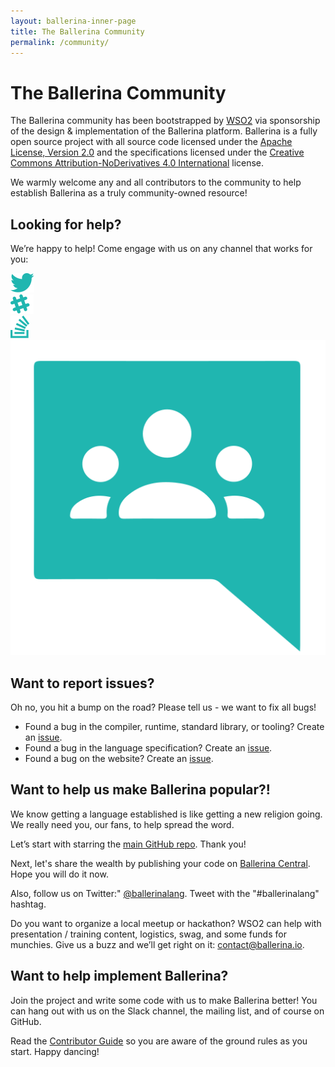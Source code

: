 ```yaml
---
layout: ballerina-inner-page
title: The Ballerina Community
permalink: /community/
---
```


# The Ballerina Community

The Ballerina community has been bootstrapped by <a href="https://wso2.com">WSO2</a> via sponsorship of the design & implementation of the Ballerina platform. Ballerina is a fully open source project with all source code licensed under the <a href="https://www.apache.org/licenses/LICENSE-2.0">Apache License, Version 2.0</a> and the specifications licensed under the <a href="https://creativecommons.org/licenses/by-nd/4.0">Creative Commons Attribution-NoDerivatives 4.0 International</a> license.

We warmly welcome any and all contributors to the community to help establish Ballerina as a truly community-owned resource!

## Looking for help?

We’re happy to help! Come engage with us on any channel that works for you:

<div class="col-sm-12 col-md-12 cBallerinaLearnWrapper cGrayWrapper cCommunityLinks">
  <div class="col-sm-12 col-md-3 cBoxContainer cCommunityIconsContainer">
      <div class="cBallerina-Box">
      <a class="cCommunityIcons" href="https://twitter.com/ballerinalang"><img src="/img/twitter.svg"></a>
      </div>
   </div>
   <div class="col-sm-12 col-md-3 cBoxContainer cCommunityIconsContainer">
      <div class="cBallerina-Box">
      <a class="cCommunityIcons" href="/community/slack"><img src="/img/slack.svg"></a>
      </div>
   </div>
      <div class="col-sm-12 col-md-3 cBoxContainer cCommunityIconsContainer">
      <div class="cBallerina-Box">
      <a class="cCommunityIcons" href="https://stackoverflow.com/questions/tagged/ballerina"><img src="/img/stackoverflow.svg"></a>
      </div>
   </div>
   <div class="col-sm-12 col-md-3 cBoxContainer cCommunityIconsContainer">
      <div class="cBallerina-Box">
      <a class="cCommunityIcons" href="https://groups.google.com/forum/#!forum/ballerina-dev"><img src="/img/google-groups.svg"></a>
      </div>
   </div>
</div>

<!-- ## Want to be kept up-to-date?

We run an announcement-only, no-marketing-spam mailing list that we will use to inform you of new releases and similar relevant information. If you’d like to join please submit the form below: 

(GDPR compliant mandatory consent click included!)

<form class="cFormContainerOS">
<label class="subscribeForm" id="subscribeFormLabelOS">Email Address</label>
<input class="cTextfieldstyle" maxlength="90" value="" id="emailUserOS" name="email" placeholder="I consent to join the email list" title="Email" type="text">
</form> -->

## Want to report issues? 

Oh no, you hit a bump on the road? Please tell us - we want to fix all bugs!

- Found a bug in the compiler, runtime, standard library, or tooling? Create an <a href="https://github.com/ballerina-platform/ballerina-lang/issues">issue</a>.
- Found a bug in the language specification? Create an <a href="https://github.com/ballerina-platform/ballerina-spec/issues">issue</a>.
- Found a bug on the website? Create an <a href="https://github.com/ballerina-platform/ballerina-dev-website/issues">issue</a>. 


## Want to help us make Ballerina popular?!

We know getting a language established is like getting a new religion going. We really need you, our fans, to help spread the word.

Let’s start with starring the <a href="https://github.com/ballerina-platform/ballerina-lang">main GitHub repo</a>. Thank you!

Next, let's share the wealth by publishing your code on <a href="https://central.ballerina.io">Ballerina Central</a>. Hope you will do it now.

Also, follow us on Twitter:" <a href="https://twitter.com/ballerinalang">@ballerinalang</a>. Tweet with the "#ballerinalang" hashtag.

Do you want to organize a local meetup or hackathon? WSO2 can help with presentation / training content, logistics, swag, and some funds for munchies. Give us a buzz and we’ll get right on it: <a href="mailto:contact@ballerina.io">contact@ballerina.io</a>.


## Want to help implement Ballerina?
Join the project and write some code with us to make Ballerina better! You can hang out with us on the Slack channel, the mailing list, and of course on GitHub.

Read the <a href="https://github.com/ballerina-platform/ballerina-lang/blob/master/CONTRIBUTING.md">Contributor Guide</a> so you are aware of the ground rules as you start. Happy dancing!


<style>
.nav > li.cVersionItem {
    display: none !important;
}
</style>
